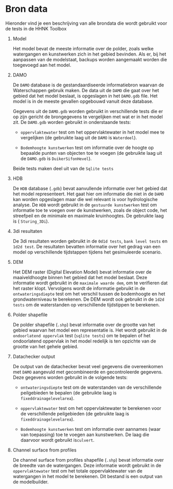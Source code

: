 # Bron data

Hieronder vind je een beschrijving van alle brondata die wordt gebruikt voor de tests in de HHNK Toolbox

1. Model

   Het model bevat de meeste informatie over de polder, zoals welke watergangen en kunstwerken zich in het gebied 
   bevinden. Als er, bij het aanpassen van de modelstaat, backups worden aangemaakt worden die toegevoegd aan het 
   model.


2. DAMO

   De ```DAMO``` database is de gestandaardiseerde informatiebron waarvan de Waterschappen gebruik maken. De data uit 
   de ```DAMO``` die gaat over het gebied dat het model beslaat, is opgeslagen in het ```DAMO.gdb``` file. Het model is 
   in de meeste gevallen opgebouwd vanuit deze database.
   
   Gegevens uit de ```DAMO.gdb``` worden gebruikt in verschillende tests die er op zijn gericht de brongegevens te
   vergelijken met wat er in het model zit. De ```DAMO.gdb``` worden gebruikt in onderstaande tests:
   
   * ```oppervlaktewater``` test om het oppervlaktewater in het model mee te 
   vergelijken (de gebruikte laag uit de 
   ```DAMO``` is ```Waterdeel```). 
   
   * ```Bodemhoogte kunstwerken``` test om informatie over de hoogte op bepaalde punten van objecten toe te voegen 
   (de gebruikte laag uit de ```DAMO.gdb``` is ```DuikerSifonHevel```). 
   
   Beide tests maken deel uit van de ```Sqlite tests```


3. HDB
   
   De ```HDB``` database (```.gdb```) bevat aanvullende informatie over het gebied dat het model representeert. Het 
   gaat hier om informatie die niet in de ```DAMO``` kan worden opgeslagen maar die wel relevant is voor hydrologische 
   analyse. De ```HDB``` wordt gebruikt in de ```gestuurde kunstwerken``` test om informatie toe te voegen over de 
   kunstwerken, zoals de object code, het streefpeil en de minimale en maximale kruinhoogtes. De gebruikte laag is (
   ```Sturing_3Di```).
   
   
4. 3di resultaten

   De 3di resultaten worden gebruikt in de ```0d1d tests```, ```bank level tests``` en ```1d2d test```. De resultaten 
   bevatten informatie over het gedrag van een model op verschillende tijdstappen tijdens het gesimuleerde scenario.
   

5. DEM
   
   Het DEM raster (Digital Elevation Model) bevat informatie over de maaiveldhoogte binnen het gebied dat het model beslaat. Deze informatie wordt gebruikt in de ```maximale waarde dem```, om te verifieren dat het raster klopt. Vervolgens wordt de informatie gebruikt in de ```ontwateringsdiepte``` test om het verschil tussen de bodemhoogte en het grondwaterniveau te berekenen. De DEM wordt ook gebruikt in de ```1d2d tests``` om de waterstanden op verschillende tijdstippen te berekenen.


6. Polder shapefile
   
   De polder shapefile (```.shp```) bevat informatie over de grootte van het gebied waarvan het model een representatie 
   is. Het wordt gebruikt in de ```ondoorlatend oppervlak``` test (```sqlite tests```) om te bepalen of het ondoorlatend 
   oppervlak in het model redelijk is ten opzichte van de grootte van het gehele gebied.


7. Datachecker output
   
   De output van de datachecker bevat veel gegevens die overeenkomen met ```DAMO``` aangevuld met gecombineerde en 
   gecontroleerde gegevens. Deze gegevens worden gebruikt in de volgende tests:
   
   * ```ontwateringsdiepte``` test om de waterstanden van de verschillende peilgebieden te bepalen (de gebruikte laag is 
   ```fixeddrainagelevelarea```). 
   
   * ```oppervlaktewater``` test om het oppervlaktewater te berekenen voor de verschillende peilgebieden (de 
   gebruikte laag is ```fixeddrainagelevelarea```). 
   
   * ```Bodemhoogte kunstwerken``` test om informatie over aannames (waar van toepassing) toe te voegen aan 
   kunstwerken. De laag die daarvoor wordt gebruikt is```culvert```.
   
8. Channel surface from profiles
   
   De channel surface from profiles shapefile (```.shp```) bevat informatie over de breedte van de watergangen. Deze 
   informatie wordt gebruikt in de ```oppervlaktewater``` test om het totale oppervlaktewater van de watergangen in 
   het model te berekenen. Dit bestand is een output van de modelbuilder.

